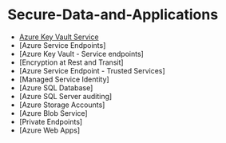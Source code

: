# Secure-Data-and-Applications

- [Azure Key Vault Service](https://github.com/earkevin11/Azure-Key-Vault-Service)<br>
- [Azure Service Endpoints]
- [Azure Key Vault - Service endpoints]
- [Encryption at Rest and Transit]
- [Azure Service Endpoint - Trusted Services]
- [Managed Service Identity]
- [Azure SQL Database]
- [Azure SQL Server auditing]
- [Azure Storage Accounts]
- [Azure Blob Service]
- [Private Endpoints]
- [Azure Web Apps]
